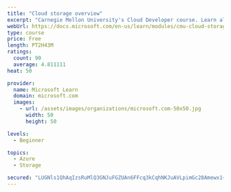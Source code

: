 ```yaml
---
title: "Cloud storage overview"
excerpt: "Carnegie Mellon University's Cloud Developer course. Learn all about data and get an overview of how it's stored, including local and distributed file systems, databases, and object storage."
webUrl: https://docs.microsoft.com/en-us/learn/modules/cmu-cloud-storage/
type: course
price: Free
length: PT2H43M
ratings:
  count: 90
  average: 4.811111
heat: 50

provider:
  name: Microsoft Learn
  domain: microsoft.com
  images:
    - url: /assets/images/organizations/microsoft.com-50x50.jpg
      width: 50
      height: 50

levels:
  - Beginner

topics:
  - Azure
  - Storage

secured: "LUGNls1QhAqIzsRuMlQ3GNJuFGZUAn6FFcq3kCqhNKJuAVLpimGc28Amewx1+esfMhgEXhZe7Qz2vO7JIMdWxlJsidXPGSsTmAIJeo+k/yIJwhwADBvEkZXmU4Lz8galxxF3F4GzS+Gkn5r0j1yeLGwpRn8w5ItQx6EF6TRVxADjOaClNapAWDLMbwXGbXbvqTPDs3ZKlWrsEcWD3FADoJXWB07Uu2URlLUhO6KT0KKFUofr6w24/hG6WZe+SNMP0JNAs2cORcnaT9wsq2m3AMSY8z+32y0+ntW7+Nv5omLX9rdjw5dqPdaTeFaNRAWRNZmzbkdzJ8SNL2nZed/1Cl+wgzR2Z4crjUhD4MFbjJ4NTDqL5uw52SmWXoH9WelsTa+S2JCsF0/BzNxdhsy/EUHIR/oOg6pCqruG13It44k=;EjGLmEPFLz+i6QUD8nUpoA=="
---
```


